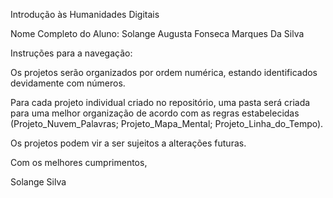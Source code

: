 
Introdução às Humanidades Digitais 

Nome Completo do Aluno: Solange Augusta Fonseca Marques Da Silva

Instruções para a navegação: 

Os projetos serão organizados por ordem numérica, estando identificados devidamente com números. 

Para cada projeto individual criado no repositório, uma pasta será criada para uma melhor organização de acordo com as regras estabelecidas (Projeto_Nuvem_Palavras; Projeto_Mapa_Mental; Projeto_Linha_do_Tempo).

Os projetos podem vir a ser sujeitos a alterações futuras.

Com os melhores cumprimentos,

Solange Silva


